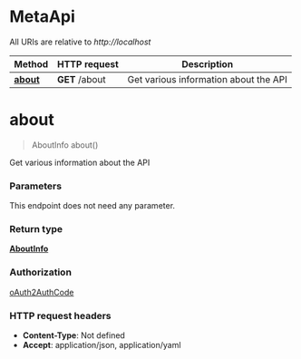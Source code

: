 # MetaApi

All URIs are relative to *http://localhost*

| Method | HTTP request | Description |
|------------- | ------------- | -------------|
| [**about**](MetaApi.md#about) | **GET** /about | Get various information about the API |


<a name="about"></a>
# **about**
> AboutInfo about()

Get various information about the API

### Parameters
This endpoint does not need any parameter.

### Return type

[**AboutInfo**](../Models/AboutInfo.md)

### Authorization

[oAuth2AuthCode](../README.md#oAuth2AuthCode)

### HTTP request headers

- **Content-Type**: Not defined
- **Accept**: application/json, application/yaml

